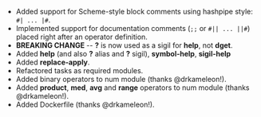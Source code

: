 * Added support for Scheme-style block comments using hashpipe style: `#| ... |#`.
* Implemented support for documentation comments (`;;` or `#|| ... ||#`) placed right after an operator definition.
* **BREAKING CHANGE** -- **?** is now used as a sigil for **help**, not **dget**.
* Added **help** (and also **?** alias and **?** sigil), **symbol-help**, **sigil-help**
* Added **replace-apply**.
* Refactored tasks as required modules.
* Added binary operators to num module (thanks @drkameleon!).
* Added **product**, **med**, **avg** and **range** operators to num module (thanks @drkameleon!).
* Added Dockerfile (thanks @drkameleon!).

